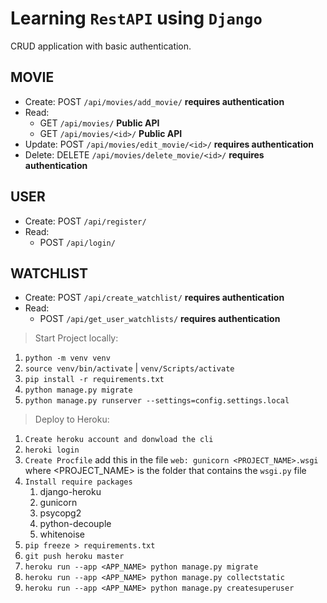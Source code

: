 # Learning `RestAPI` using `Django`

CRUD application with basic authentication.

## MOVIE

-   Create: POST `/api/movies/add_movie/` **requires authentication**
-   Read:
    -   GET `/api/movies/` **Public API**
    -   GET `/api/movies/<id>/` **Public API**
-   Update: POST `/api/movies/edit_movie/<id>/` **requires authentication**
-   Delete: DELETE `/api/movies/delete_movie/<id>/` **requires authentication**

## USER

-   Create: POST `/api/register/`
-   Read:
    -   POST `/api/login/`

## WATCHLIST

-   Create: POST `/api/create_watchlist/` **requires authentication**
-   Read:
    -   POST `/api/get_user_watchlists/` **requires authentication**


>Start Project locally:
1. `python -m venv venv`
2. `source venv/bin/activate` | `venv/Scripts/activate`
3. `pip install -r requirements.txt`
4. `python manage.py migrate`
5. `python manage.py runserver --settings=config.settings.local`


> Deploy to Heroku:
1. `Create heroku account and donwload the cli`
2. `heroki login`
3. `Create Procfile`  add this in the file `web: gunicorn <PROJECT_NAME>.wsgi` where <PROJECT_NAME> is the folder that contains the `wsgi.py` file
4. `Install require packages`
   1. django-heroku
   2. gunicorn
   3. psycopg2
   4. python-decouple
   5. whitenoise
5. `pip freeze > requirements.txt`
6. `git push heroku master`
7. `heroku run --app <APP_NAME> python manage.py migrate`
8. `heroku run --app <APP_NAME> python manage.py collectstatic`
9. `heroku run --app <APP_NAME> python manage.py createsuperuser`